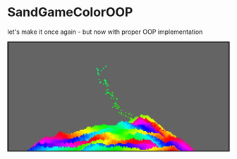 # SandGameColorOOP
let's make it once again - but now with proper OOP implementation


![screenshot](screenshot.png)
